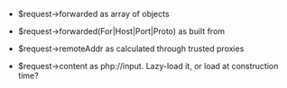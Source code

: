 - $request->forwarded as array of objects

- $request->forwarded(For|Host|Port|Proto) as built from

- $request->remoteAddr as calculated through trusted proxies

- $request->content as php://input.  Lazy-load it, or load at construction time?

